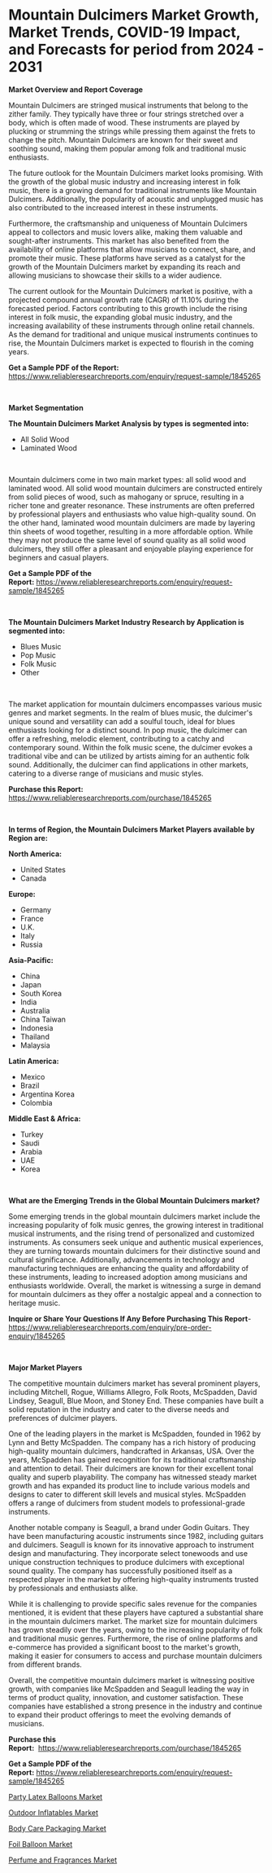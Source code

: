 <p><h1>Mountain Dulcimers Market Growth, Market Trends, COVID-19 Impact, and Forecasts for period from 2024 - 2031</h1></p><p><strong>Market Overview and Report Coverage</strong></p>
<p><p>Mountain Dulcimers are stringed musical instruments that belong to the zither family. They typically have three or four strings stretched over a body, which is often made of wood. These instruments are played by plucking or strumming the strings while pressing them against the frets to change the pitch. Mountain Dulcimers are known for their sweet and soothing sound, making them popular among folk and traditional music enthusiasts.</p><p>The future outlook for the Mountain Dulcimers market looks promising. With the growth of the global music industry and increasing interest in folk music, there is a growing demand for traditional instruments like Mountain Dulcimers. Additionally, the popularity of acoustic and unplugged music has also contributed to the increased interest in these instruments.</p><p>Furthermore, the craftsmanship and uniqueness of Mountain Dulcimers appeal to collectors and music lovers alike, making them valuable and sought-after instruments. This market has also benefited from the availability of online platforms that allow musicians to connect, share, and promote their music. These platforms have served as a catalyst for the growth of the Mountain Dulcimers market by expanding its reach and allowing musicians to showcase their skills to a wider audience.</p><p>The current outlook for the Mountain Dulcimers market is positive, with a projected compound annual growth rate (CAGR) of 11.10% during the forecasted period. Factors contributing to this growth include the rising interest in folk music, the expanding global music industry, and the increasing availability of these instruments through online retail channels. As the demand for traditional and unique musical instruments continues to rise, the Mountain Dulcimers market is expected to flourish in the coming years.</p></p>
<p><strong>Get a Sample PDF of the Report:</strong> <a href="https://www.reliableresearchreports.com/enquiry/request-sample/1845265">https://www.reliableresearchreports.com/enquiry/request-sample/1845265</a></p>
<p>&nbsp;</p>
<p><strong>Market Segmentation</strong></p>
<p><strong>The Mountain Dulcimers Market Analysis by types is segmented into:</strong></p>
<p><ul><li>All Solid Wood</li><li>Laminated Wood</li></ul></p>
<p>&nbsp;</p>
<p><p>Mountain dulcimers come in two main market types: all solid wood and laminated wood. All solid wood mountain dulcimers are constructed entirely from solid pieces of wood, such as mahogany or spruce, resulting in a richer tone and greater resonance. These instruments are often preferred by professional players and enthusiasts who value high-quality sound. On the other hand, laminated wood mountain dulcimers are made by layering thin sheets of wood together, resulting in a more affordable option. While they may not produce the same level of sound quality as all solid wood dulcimers, they still offer a pleasant and enjoyable playing experience for beginners and casual players.</p></p>
<p><strong>Get a Sample PDF of the Report:</strong>&nbsp;<a href="https://www.reliableresearchreports.com/enquiry/request-sample/1845265">https://www.reliableresearchreports.com/enquiry/request-sample/1845265</a></p>
<p>&nbsp;</p>
<p><strong>The Mountain Dulcimers Market Industry Research by Application is segmented into:</strong></p>
<p><ul><li>Blues Music</li><li>Pop Music</li><li>Folk Music</li><li>Other</li></ul></p>
<p>&nbsp;</p>
<p><p>The market application for mountain dulcimers encompasses various music genres and market segments. In the realm of blues music, the dulcimer's unique sound and versatility can add a soulful touch, ideal for blues enthusiasts looking for a distinct sound. In pop music, the dulcimer can offer a refreshing, melodic element, contributing to a catchy and contemporary sound. Within the folk music scene, the dulcimer evokes a traditional vibe and can be utilized by artists aiming for an authentic folk sound. Additionally, the dulcimer can find applications in other markets, catering to a diverse range of musicians and music styles.</p></p>
<p><strong>Purchase this Report:</strong>&nbsp; <a href="https://www.reliableresearchreports.com/purchase/1845265">https://www.reliableresearchreports.com/purchase/1845265</a></p>
<p>&nbsp;</p>
<p><strong>In terms of Region, the Mountain Dulcimers Market Players available by Region are:</strong></p>
<p>
    <p> <strong> North America: </strong>
        <ul>
            <li>United States</li>
            <li>Canada</li>
        </ul>
        </p> 
    <p> <strong> Europe: </strong>
        <ul>
            <li>Germany</li>
            <li>France</li>
            <li>U.K.</li>
            <li>Italy</li>
            <li>Russia</li>
        </ul>
        </p> 
    <p> <strong> Asia-Pacific: </strong>
        <ul>
            <li>China</li>
            <li>Japan</li>
            <li>South Korea</li>
            <li>India</li>
            <li>Australia</li>
            <li>China Taiwan</li>
            <li>Indonesia</li>
            <li>Thailand</li>
            <li>Malaysia</li>
        </ul>
        </p> 
    <p> <strong> Latin America: </strong>
        <ul>
            <li>Mexico</li>
            <li>Brazil</li>
            <li>Argentina Korea</li>
            <li>Colombia</li>
        </ul>
        </p> 
    <p> <strong> Middle East & Africa: </strong>
        <ul>
            <li>Turkey</li>
            <li>Saudi</li>
            <li>Arabia</li>
            <li>UAE</li>
            <li>Korea</li>
        </ul>
    </p>
    </p>
<p>&nbsp;</p>
<p><strong>What are the Emerging Trends in the Global Mountain Dulcimers market?</strong></p>
<p><p>Some emerging trends in the global mountain dulcimers market include the increasing popularity of folk music genres, the growing interest in traditional musical instruments, and the rising trend of personalized and customized instruments. As consumers seek unique and authentic musical experiences, they are turning towards mountain dulcimers for their distinctive sound and cultural significance. Additionally, advancements in technology and manufacturing techniques are enhancing the quality and affordability of these instruments, leading to increased adoption among musicians and enthusiasts worldwide. Overall, the market is witnessing a surge in demand for mountain dulcimers as they offer a nostalgic appeal and a connection to heritage music.</p></p>
<p><strong>Inquire or Share Your Questions If Any Before Purchasing This Report</strong>- <a href="https://www.reliableresearchreports.com/enquiry/pre-order-enquiry/1845265">https://www.reliableresearchreports.com/enquiry/pre-order-enquiry/1845265</a></p>
<p>&nbsp;</p>
<p><strong>Major Market Players</strong></p>
<p><p>The competitive mountain dulcimers market has several prominent players, including Mitchell, Rogue, Williams Allegro, Folk Roots, McSpadden, David Lindsey, Seagull, Blue Moon, and Stoney End. These companies have built a solid reputation in the industry and cater to the diverse needs and preferences of dulcimer players.</p><p>One of the leading players in the market is McSpadden, founded in 1962 by Lynn and Betty McSpadden. The company has a rich history of producing high-quality mountain dulcimers, handcrafted in Arkansas, USA. Over the years, McSpadden has gained recognition for its traditional craftsmanship and attention to detail. Their dulcimers are known for their excellent tonal quality and superb playability. The company has witnessed steady market growth and has expanded its product line to include various models and designs to cater to different skill levels and musical styles. McSpadden offers a range of dulcimers from student models to professional-grade instruments.</p><p>Another notable company is Seagull, a brand under Godin Guitars. They have been manufacturing acoustic instruments since 1982, including guitars and dulcimers. Seagull is known for its innovative approach to instrument design and manufacturing. They incorporate select tonewoods and use unique construction techniques to produce dulcimers with exceptional sound quality. The company has successfully positioned itself as a respected player in the market by offering high-quality instruments trusted by professionals and enthusiasts alike. </p><p>While it is challenging to provide specific sales revenue for the companies mentioned, it is evident that these players have captured a substantial share in the mountain dulcimers market. The market size for mountain dulcimers has grown steadily over the years, owing to the increasing popularity of folk and traditional music genres. Furthermore, the rise of online platforms and e-commerce has provided a significant boost to the market's growth, making it easier for consumers to access and purchase mountain dulcimers from different brands.</p><p>Overall, the competitive mountain dulcimers market is witnessing positive growth, with companies like McSpadden and Seagull leading the way in terms of product quality, innovation, and customer satisfaction. These companies have established a strong presence in the industry and continue to expand their product offerings to meet the evolving demands of musicians.</p></p>
<p><strong>Purchase this Report:</strong>&nbsp;&nbsp;<a href="https://www.reliableresearchreports.com/purchase/1845265">https://www.reliableresearchreports.com/purchase/1845265</a></p>
<p></p>
<p><strong>Get a Sample PDF of the Report:</strong>&nbsp;<a href="https://www.reliableresearchreports.com/enquiry/request-sample/1845265">https://www.reliableresearchreports.com/enquiry/request-sample/1845265</a></p>
<p><p><a href="https://github.com/abbypearson7765/Market-Research-Report-List-2/blob/main/party-latex-balloons-market.md">Party Latex Balloons Market</a></p><p><a href="https://github.com/grishafomin4852/Market-Research-Report-List-2/blob/main/outdoor-inflatables-market.md">Outdoor Inflatables Market</a></p><p><a href="https://github.com/jonneygiverf/Market-Research-Report-List-2/blob/main/body-care-packaging-market.md">Body Care Packaging Market</a></p><p><a href="https://github.com/prosalinda88/Market-Research-Report-List-2/blob/main/foil-balloon-market.md">Foil Balloon Market</a></p><p><a href="https://github.com/dziulagalemab/Market-Research-Report-List-2/blob/main/perfume-and-fragrances-market.md">Perfume and Fragrances Market</a></p></p>